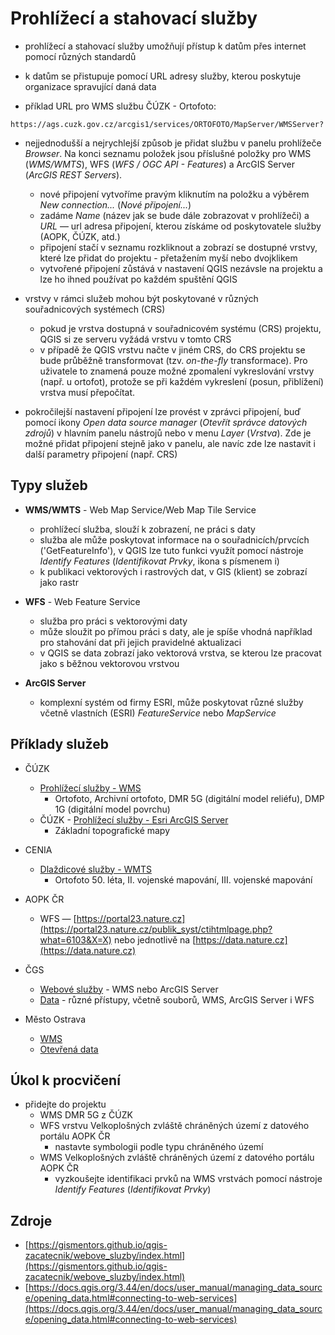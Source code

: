 # Prohlížecí a stahovací služby 

- prohlížecí a stahovací služby umožňují přístup k datům přes internet pomocí různých standardů
- k datům se přistupuje pomocí URL adresy služby, kterou poskytuje organizace spravující daná data
  
- příklad URL pro WMS službu ČÚZK - Ortofoto:
```
https://ags.cuzk.gov.cz/arcgis1/services/ORTOFOTO/MapServer/WMSServer?
```
- nejjednodušší a nejrychlejší způsob je přidat službu v panelu prohlížeče *Browser*. Na konci seznamu položek jsou příslušné položky pro WMS (*WMS/WMTS*), WFS (*WFS / OGC API - Features*) a ArcGIS Server (*ArcGIS REST Servers*).
    - nové připojení vytvoříme pravým kliknutím na položku a výběrem *New connection...* (*Nové připojení...*)
    - zadáme *Name* (název jak se bude dále zobrazovat v prohlížeči) a *URL* — url adresa připojení, kterou získáme od poskytovatele služby (AOPK, ČÚZK, atd.)
    - připojení stačí v seznamu rozkliknout a zobrazí se dostupné vrstvy, které lze přidat do projektu - přetažením myší nebo dvojklikem
    - vytvořené připojení zůstává v nastavení QGIS nezávsle na projektu a lze ho ihned používat po každém spuštění QGIS

- vrstvy v rámci služeb mohou být poskytované v různých souřadnicových systémech (CRS)
  - pokud je vrstva dostupná v souřadnicovém systému (CRS) projektu, QGIS si ze serveru vyžádá vrstvu v tomto CRS
  - v případě že QGIS vrstvu načte v jiném CRS, do CRS projektu se bude průběžně transformovat (tzv. *on-the-fly* transformace). Pro uživatele to znamená pouze možné zpomalení vykreslování vrstvy (např. u ortofot), protože se při každém vykreslení (posun, přiblížení) vrstva musí přepočítat.
- pokročilejší nastavení připojení lze provést v zprávci připojení, buď pomocí ikony *Open data source manager* (*Otevřít správce datových zdrojů*) v hlavním panelu nástrojů nebo v menu *Layer* (*Vrstva*). Zde je možné přidat připojení stejně jako v panelu, ale navíc zde lze nastavit i další parametry připojení (např. CRS)

## Typy služeb
- **WMS/WMTS** - Web Map Service/Web Map Tile Service
  - prohlížecí služba, slouží k zobrazení, ne práci s daty
  - služba ale může poskytovat informace na o souřadnicích/prvcích ('GetFeatureInfo'), v QGIS lze tuto funkci využít pomocí nástroje *Identify Features* (*Identifikovat Prvky*, ikona s písmenem i) 
  - k publikaci vektorových i rastrových dat, v GIS (klient) se zobrazí jako rastr
  
- **WFS** - Web Feature Service
  - služba pro práci s vektorovými daty
  - může sloužit po přímou práci s daty, ale je spíše vhodná například pro stahování dat při jejich pravidelné aktualizaci
  - v QGIS se data zobrazí jako vektorová vrstva, se kterou lze pracovat jako s běžnou vektorovou vrstvou

- **ArcGIS Server** 
  -  komplexní systém od firmy ESRI, může poskytovat různé služby včetně vlastních (ESRI)  *FeatureService* nebo *MapService*


## Příklady služeb
- ČÚZK
  - [Prohlížecí služby - WMS](https://geoportal.cuzk.cz/(S(u5gqffvhimhxstk12ficlzqd))/Default.aspx?mode=TextMeta&side=wms.verejne&text=WMS.verejne.uvod&head_tab=sekce-03-gp&menu=311)
      - Ortofoto, Archivní ortofoto, DMR 5G (digitální model reliéfu), DMP 1G (digitální model povrchu)
  - ČÚZK - [Prohlížecí služby - Esri ArcGIS Server](hhttps://geoportal.cuzk.cz/(S(0gg0vybvk3turge0wjun343s))/Default.aspx?mode=TextMeta&side=wms.AGS&text=WMS.AGS&head_tab=sekce-03-gp&menu=314)
      - Základní topografické mapy

- CENIA
  - [Dlaždicové služby - WMTS](https://geoportal.gov.cz/web/guest/wms)
      - Ortofoto 50. léta, II. vojenské mapování, III. vojenské mapování


- AOPK ČR
  - WFS — [https://portal23.nature.cz](https://portal23.nature.cz/publik_syst/ctihtmlpage.php?what=6103&X=X) nebo jednotlivě na [https://data.nature.cz](https://data.nature.cz)

- ČGS
  - [Webové služby](https://cgs.gov.cz/mapy-a-data/webove-sluzby) - WMS nebo ArcGIS Server
  - [Data](https://cgs.gov.cz/mapy-a-data/data) - různé přístupy, včetně souborů, WMS, ArcGIS Server i WFS

- Město Ostrava
    - [WMS](https://mapy.ostrava.cz/mapove-sluzby/wms/)
    - [Otevřená data](https://mapy.ostrava.cz/data/otevrena-data/opendata-info/)

## Úkol k procvičení
- přidejte do projektu 
  - WMS DMR 5G z ČÚZK
  - WFS vrstvu Velkoplošných zvláště chráněných území z datového portálu AOPK ČR
    - nastavte symbologii podle typu chráněného území
  - WMS Velkoplošných zvláště chráněných území z datového portálu AOPK ČR
    - vyzkoušejte identifikaci prvků na WMS vrstvách pomocí nástroje *Identify Features* (*Identifikovat Prvky*)

## Zdroje

- [https://gismentors.github.io/qgis-zacatecnik/webove_sluzby/index.html](https://gismentors.github.io/qgis-zacatecnik/webove_sluzby/index.html)
- [https://docs.qgis.org/3.44/en/docs/user_manual/managing_data_source/opening_data.html#connecting-to-web-services](https://docs.qgis.org/3.44/en/docs/user_manual/managing_data_source/opening_data.html#connecting-to-web-services)
